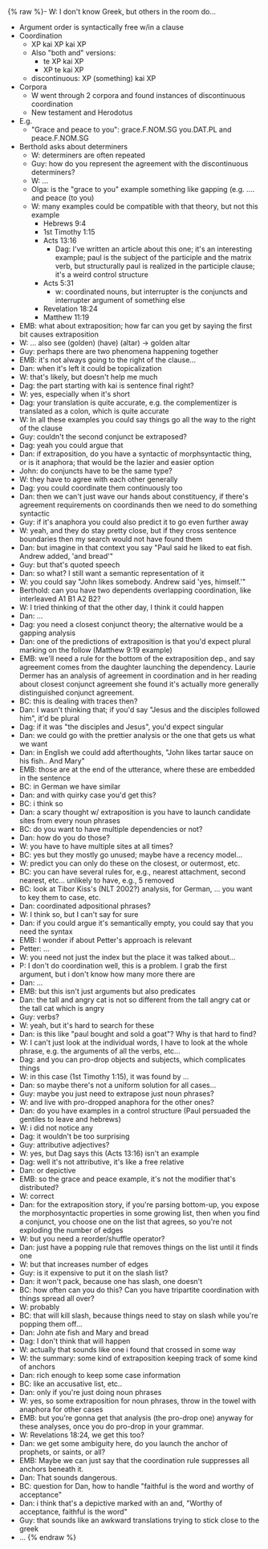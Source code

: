{% raw %}- W: I don't know Greek, but others in the room do...
- Argument order is syntactically free w/in a clause
- Coordination
  - XP kai XP kai XP
  - Also "both and" versions:
    - te XP kai XP
    - XP te kai XP
  - discontinuous: XP (something) kai XP
- Corpora
  - W went through 2 corpora and found instances of discontinuous
coordination
  - New testament and Herodotus
- E.g.
  - "Grace and peace to you": grace.F.NOM.SG you.DAT.PL and
peace.F.NOM.SG
- Berthold asks about determiners
  - W: determiners are often repeated
  - Guy: how do you represent the agreement with the discontinuous
determiners?
  - W: ...
  - Olga: is the "grace to you" example something like gapping (e.g.
.... and peace (to you)
  - W: many examples could be compatible with that theory, but not
this example
    - Hebrews 9:4
    - 1st Timothy 1:15
    - Acts 13:16
      - Dag: I've written an article about this one; it's an
interesting example; paul is the subject of the
participle and the matrix verb, but structurally paul is
realized in the participle clause; it's a weird control
structure
    - Acts 5:31
      - w: coordinated nouns, but interrupter is the conjuncts
and interrupter argument of something else
    - Revelation 18:24
    - Matthew 11:19
- EMB: what about extraposition; how far can you get by saying the
first bit causes extraposition
- W: ... also see (golden) (have) (altar) -&gt; golden altar
- Guy: perhaps there are two phenomena happening together
- EMB: it's not always going to the right of the clause...
- Dan: when it's left it could be topicalization
- W: that's likely, but doesn't help me much
- Dag: the part starting with kai is sentence final right?
- W: yes, especially when it's short
- Dag: your translation is quite accurate, e.g. the complementizer is
translated as a colon, which is quite accurate
- W: In all these examples you could say things go all the way to the
right of the clause
- Guy: couldn't the second conjunct be extraposed?
- Dag: yeah you could argue that
- Dan: if extraposition, do you have a syntactic of morphsyntactic
thing, or is it anaphora; that would be the lazier and easier option
- John: do conjuncts have to be the same type?
- W: they have to agree with each other generally
- Dag: you could coordinate them continuously too
- Dan: then we can't just wave our hands about constituency, if
there's agreement requirements on coordinands then we need to do
something syntactic
- Guy: if it's anaphora you could also predict it to go even further
away
- W: yeah, and they do stay pretty close, but if they cross sentence
boundaries then my search would not have found them
- Dan: but imagine in that context you say "Paul said he liked to eat
fish. Andrew added, 'and bread'"
- Guy: but that's quoted speech
- Dan: so what? I still want a semantic representation of it
- W: you could say "John likes somebody. Andrew said 'yes, himself.'"
- Berthold: can you have two dependents overlapping coordination, like
interleaved A1 B1 A2 B2?
- W: I tried thinking of that the other day, I think it could happen
- Dan: ...
- Dag: you need a closest conjunct theory; the alternative would be a
gapping analysis
- Dan: one of the predictions of extraposition is that you'd expect
plural marking on the follow (Matthew 9:19 example)
- EMB: we'll need a rule for the bottom of the extraposition dep., and
say agreement comes from the daughter launching the dependency.
Laurie Dermer has an analysis of agreement in coordination and in
her reading about closest conjunct agreement she found it's actually
more generally distinguished conjunct agreement.
- BC: this is dealing with traces then?
- Dan: I wasn't thinking that; if you'd say "Jesus and the disciples
followed him", it'd be plural
- Dag: if it was "the disciples and Jesus", you'd expect singular
- Dan: we could go with the prettier analysis or the one that gets us
what we want
- Dan: in English we could add afterthoughts, "John likes tartar sauce
on his fish.. And Mary"
- EMB: those are at the end of the utterance, where these are embedded
in the sentence
- BC: in German we have similar
- Dan: and with quirky case you'd get this?
- BC: i think so
- Dan: a scary thought w/ extraposition is you have to launch
candidate sites from every noun phrases
- BC: do you want to have multiple dependencies or not?
- Dan: how do you do those?
- W: you have to have multiple sites at all times?
- BC: yes but they mostly go unused; maybe have a recency model...
- W: predict you can only do these on the closest, or outermost, etc.
- BC: you can have several rules for, e.g., nearest attachment, second
nearest, etc... unlikely to have, e.g., 5 removed
- BC: look at Tibor Kiss's (NLT 2002?) analysis, for German, ... you
want to key them to case, etc.
- Dan: coordinated adpositional phrases?
- W: I think so, but I can't say for sure
- Dan: if you could argue it's semantically empty, you could say that
you need the syntax
- EMB: I wonder if about Petter's approach is relevant
- Petter: ...
- W: you need not just the index but the place it was talked about...
- P: I don't do coordination well, this is a problem. I grab the first
argument, but i don't know how many more there are
- Dan: ...
- EMB: but this isn't just arguments but also predicates
- Dan: the tall and angry cat is not so different from the tall angry
cat or the tall cat which is angry
- Guy: verbs?
- W: yeah, but it's hard to search for these
- Dan: is this like "paul bought and sold a goat"? Why is that hard to
find?
- W: I can't just look at the individual words, I have to look at the
whole phrase, e.g. the arguments of all the verbs, etc...
- Dag: and you can pro-drop objects and subjects, which complicates
things
- W: in this case (1st Timothy 1:15), it was found by ...
- Dan: so maybe there's not a uniform solution for all cases...
- Guy: maybe you just need to extrapose just noun phrases?
- W: and live with pro-dropped anaphora for the other ones?
- Dan: do you have examples in a control structure (Paul persuaded the
gentiles to leave and hebrews)
- W: i did not notice any
- Dag: it wouldn't be too surprising
- Guy: attributive adjectives?
- W: yes, but Dag says this (Acts 13:16) isn't an example
- Dag: well it's not attributive, it's like a free relative
- Dan: or depictive
- EMB: so the grace and peace example, it's not the modifier that's
distributed?
- W: correct
- Dan: for the extraposition story, if you're parsing bottom-up, you
expose the morphosyntactic properties in some growing list, then
when you find a conjunct, you choose one on the list that agrees, so
you're not exploding the number of edges
- W: but you need a reorder/shuffle operator?
- Dan: just have a popping rule that removes things on the list until
it finds one
- W: but that increases number of edges
- Guy: is it expensive to put it on the slash list?
- Dan: it won't pack, because one has slash, one doesn't
- BC: how often can you do this? Can you have tripartite coordination
with things spread all over?
- W: probably
- BC: that will kill slash, because things need to stay on slash while
you're popping them off...
- Dan: John ate fish and Mary and bread
- Dag: I don't think that will happen
- W: actually that sounds like one i found that crossed in some way
- W: the summary: some kind of extraposition keeping track of some
kind of anchors
- Dan: rich enough to keep some case information
- BC: like an accusative list, etc..
- Dan: only if you're just doing noun phrases
- W: yes, so some extraposition for noun phrases, throw in the towel
with anaphora for other cases
- EMB: but you're gonna get that analysis (the pro-drop one) anyway
for these analyses, once you do pro-drop in your grammar.
- W: Revelations 18:24, we get this too?
- Dan: we get some ambiguity here, do you launch the anchor of
prophets, or saints, or all?
- EMB: Maybe we can just say that the coordination rule suppresses all
anchors beneath it.
- Dan: That sounds dangerous.
- BC: question for Dan, how to handle "faithful is the word and worthy
of acceptance"
- Dan: i think that's a depictive marked with an and, "Worthy of
acceptance, faithful is the word"
- Guy: that sounds like an awkward translations trying to stick close
to the greek
- ...
{% endraw %}